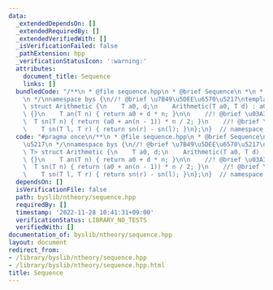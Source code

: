 ```yaml
---
data:
  _extendedDependsOn: []
  _extendedRequiredBy: []
  _extendedVerifiedWith: []
  _isVerificationFailed: false
  _pathExtension: hpp
  _verificationStatusIcon: ':warning:'
  attributes:
    document_title: Sequence
    links: []
  bundledCode: "/**\n * @file sequence.hpp\n * @brief Sequence\n *\n * \u6570\u5217\
    \n */\nnamespace bys {\n//! @brief \u7B49\u5DEE\u6570\u5217\ntemplate <class T>\
    \ struct Arithmetic {\n    T a0, d;\n    Arithmetic(T a0, T d) : a0(a0), d(d)\
    \ {}\n    T an(T n) { return a0 + d * n; }\n\n    //! @brief \u03A3[0, n)\n  \
    \  T sn(T n) { return (a0 + an(n - 1)) * n / 2; }\n    //! @brief \u03A3[l, r)\n\
    \    T sn(T l, T r) { return sn(r) - sn(l); }\n};\n}  // namespace bys\n"
  code: "#pragma once\n/**\n * @file sequence.hpp\n * @brief Sequence\n *\n * \u6570\
    \u5217\n */\nnamespace bys {\n//! @brief \u7B49\u5DEE\u6570\u5217\ntemplate <class\
    \ T> struct Arithmetic {\n    T a0, d;\n    Arithmetic(T a0, T d) : a0(a0), d(d)\
    \ {}\n    T an(T n) { return a0 + d * n; }\n\n    //! @brief \u03A3[0, n)\n  \
    \  T sn(T n) { return (a0 + an(n - 1)) * n / 2; }\n    //! @brief \u03A3[l, r)\n\
    \    T sn(T l, T r) { return sn(r) - sn(l); }\n};\n}  // namespace bys\n"
  dependsOn: []
  isVerificationFile: false
  path: byslib/ntheory/sequence.hpp
  requiredBy: []
  timestamp: '2022-11-28 10:41:31+09:00'
  verificationStatus: LIBRARY_NO_TESTS
  verifiedWith: []
documentation_of: byslib/ntheory/sequence.hpp
layout: document
redirect_from:
- /library/byslib/ntheory/sequence.hpp
- /library/byslib/ntheory/sequence.hpp.html
title: Sequence
---
```

